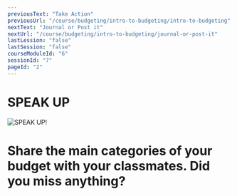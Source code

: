 ```yaml
---
previousText: "Take Action"
previousUrl: "/course/budgeting/intro-to-budgeting/intro-to-budgeting"
nextText: "Journal or Post it"
nextUrl: "/course/budgeting/intro-to-budgeting/journal-or-post-it"
lastLession: "false"
lastSession: "false"
courseModuleId: "6"
sessionId: "7"
pageId: "2"
---
```



# SPEAK UP

![SPEAK UP!](/assets/img/lets-talk-about-it.png)

# Share the main categories of your budget with your classmates. Did you miss anything? 
<sparkle-feed-post assignment-name="Share the main categories of your budget with your classmates. Did you miss anything?" ></sparkle-feed-post>